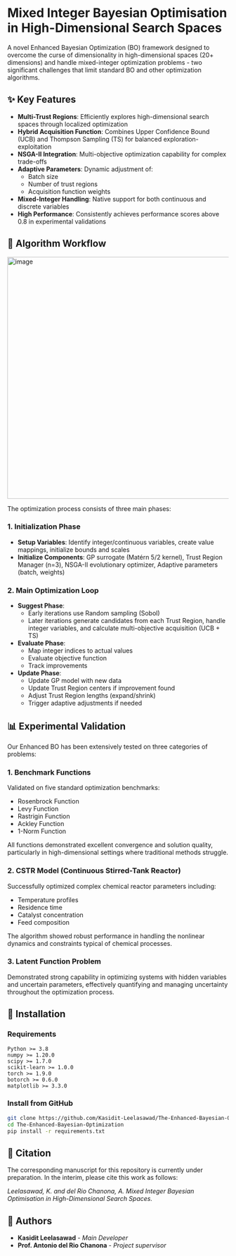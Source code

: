 # Mixed Integer Bayesian Optimisation in High-Dimensional Search Spaces

A novel Enhanced Bayesian Optimization (BO) framework designed to overcome the curse of dimensionality in high-dimensional spaces (20+ dimensions) and handle mixed-integer optimization problems - two significant challenges that limit standard BO and other optimization algorithms.

## ✨ Key Features

- **Multi-Trust Regions**: Efficiently explores high-dimensional search spaces through localized optimization
- **Hybrid Acquisition Function**: Combines Upper Confidence Bound (UCB) and Thompson Sampling (TS) for balanced exploration-exploitation
- **NSGA-II Integration**: Multi-objective optimization capability for complex trade-offs
- **Adaptive Parameters**: Dynamic adjustment of:
  - Batch size
  - Number of trust regions
  - Acquisition function weights
- **Mixed-Integer Handling**: Native support for both continuous and discrete variables
- **High Performance**: Consistently achieves performance scores above 0.8 in experimental validations

## 🔄 Algorithm Workflow

<img width="1255" height="549" alt="image" src="https://github.com/user-attachments/assets/c7c3e4fd-5027-4600-a2e6-fb8df6c11aaf" />

The optimization process consists of three main phases:

### 1. Initialization Phase
- **Setup Variables**: Identify integer/continuous variables, create value mappings, initialize bounds and scales
- **Initialize Components**: GP surrogate (Matérn 5/2 kernel), Trust Region Manager (n=3), NSGA-II evolutionary optimizer, Adaptive parameters (batch, weights)

### 2. Main Optimization Loop
- **Suggest Phase**: 
  - Early iterations use Random sampling (Sobol)
  - Later iterations generate candidates from each Trust Region, handle integer variables, and calculate multi-objective acquisition (UCB + TS)
- **Evaluate Phase**: 
  - Map integer indices to actual values
  - Evaluate objective function
  - Track improvements
- **Update Phase**: 
  - Update GP model with new data
  - Update Trust Region centers if improvement found
  - Adjust Trust Region lengths (expand/shrink)
  - Trigger adaptive adjustments if needed

## 📊 Experimental Validation

Our Enhanced BO has been extensively tested on three categories of problems:

### 1. Benchmark Functions
Validated on five standard optimization benchmarks:
- Rosenbrock Function
- Levy Function
- Rastrigin Function
- Ackley Function
- 1-Norm Function

All functions demonstrated excellent convergence and solution quality, particularly in high-dimensional settings where traditional methods struggle.

### 2. CSTR Model (Continuous Stirred-Tank Reactor)
Successfully optimized complex chemical reactor parameters including:
- Temperature profiles
- Residence time
- Catalyst concentration
- Feed composition

The algorithm showed robust performance in handling the nonlinear dynamics and constraints typical of chemical processes.

### 3. Latent Function Problem
Demonstrated strong capability in optimizing systems with hidden variables and uncertain parameters, effectively quantifying and managing uncertainty throughout the optimization process.

## 🚀 Installation

### Requirements
```
Python >= 3.8
numpy >= 1.20.0
scipy >= 1.7.0
scikit-learn >= 1.0.0
torch >= 1.9.0
botorch >= 0.6.0
matplotlib >= 3.3.0
```

### Install from GitHub
```bash
git clone https://github.com/Kasidit-Leelasawad/The-Enhanced-Bayesian-Optimization.git
cd The-Enhanced-Bayesian-Optimization
pip install -r requirements.txt
```

## 📝 Citation

The corresponding manuscript for this repository is currently under preparation. In the interim, please cite this work as follows:

*Leelasawad, K. and del Rio Chanona, A. Mixed Integer Bayesian Optimisation in High-Dimensional Search Spaces.*

## 👥 Authors

- **Kasidit Leelasawad** - *Main Developer*
- **Prof. Antonio del Rio Chanona** - *Project supervisor*

